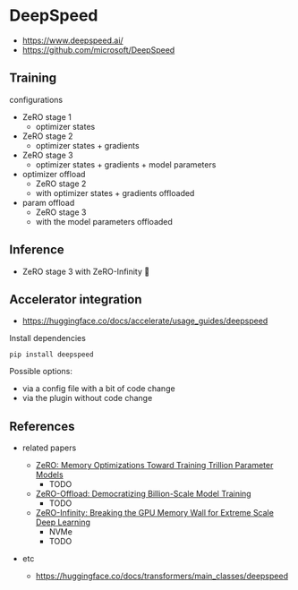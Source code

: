 # DeepSpeed

- https://www.deepspeed.ai/
- https://github.com/microsoft/DeepSpeed



## Training



configurations

- ZeRO stage 1
  - optimizer states
- ZeRO stage 2
  - optimizer states + gradients
- ZeRO stage 3
  - optimizer states + gradients + model parameters
- optimizer offload
  - ZeRO stage 2
  - with optimizer states + gradients offloaded
- param offload
  - ZeRO stage 3
  - with the model parameters offloaded



## Inference

- ZeRO stage 3 with ZeRO-Infinity 🤔



## Accelerator integration

- https://huggingface.co/docs/accelerate/usage_guides/deepspeed



Install dependencies

```shell
pip install deepspeed
```



Possible options:

- via a config file with a bit of code change
- via the plugin without code change



## References

- related papers

  - [ZeRO: Memory Optimizations Toward Training Trillion Parameter Models](https://arxiv.org/abs/1910.02054)
    - TODO
  - [ZeRO-Offload: Democratizing Billion-Scale Model Training](https://arxiv.org/abs/2101.06840)
    - TODO
  - [ZeRO-Infinity: Breaking the GPU Memory Wall for Extreme Scale Deep Learning](https://arxiv.org/abs/2104.07857)
    - NVMe
    - TODO

- etc

  - https://huggingface.co/docs/transformers/main_classes/deepspeed

    



